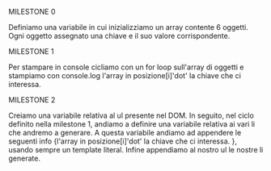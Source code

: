 MILESTONE 0

Definiamo una variabile in cui inizializziamo un array contente 6 oggetti. Ogni oggetto assegnato una chiave e il suo valore corrispondente.

MILESTONE 1

Per stampare in console cicliamo con un for loop sull'array di oggetti e stampiamo con console.log l'array in posizione[i]'dot' la chiave che ci interessa.

MILESTONE 2

Creiamo una variabile relativa al ul presente nel DOM. In seguito, nel ciclo definito nella milestone 1, andiamo a definire una variabile relativa ai vari li che andremo a generare. A questa variabile andiamo ad appendere le seguenti info {l'array in posizione[i]'dot' la chiave che ci interessa.
}, usando sempre un template literal. Infine appendiamo al nostro ul le nostre li generate.
